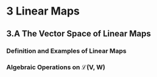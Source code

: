 # 3 Linear Maps

## 3.A The Vector Space of Linear Maps

### Definition and Examples of Linear Maps

### Algebraic Operations on $\mathcal{L}$(V, W)

